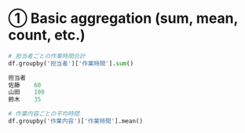 # ① Basic aggregation (sum, mean, count, etc.)

```python
# 担当者ごとの作業時間合計
df.groupby('担当者')['作業時間'].sum()
```
```python
担当者
佐藤    60
山田    100
鈴木    35
```
```python
# 作業内容ごとの平均時間
df.groupby('作業内容')['作業時間'].mean()
```
